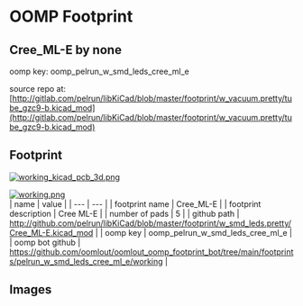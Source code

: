 # OOMP Footprint  
## Cree_ML-E  by none  
  
oomp key: oomp_pelrun_w_smd_leds_cree_ml_e  
  
source repo at: [http://gitlab.com/pelrun/libKiCad/blob/master/footprint/w_vacuum.pretty/tube_gzc9-b.kicad_mod](http://gitlab.com/pelrun/libKiCad/blob/master/footprint/w_vacuum.pretty/tube_gzc9-b.kicad_mod)  
## Footprint  
  
[![working_kicad_pcb_3d.png](working_kicad_pcb_3d_600.png)](working_kicad_pcb_3d.png)  
  
[![working.png](working_600.png)](working.png)  
| name | value | 
| --- | --- | 
| footprint name | Cree_ML-E | 
| footprint description | Cree ML-E | 
| number of pads | 5 | 
| github path | http://github.com/pelrun/libKiCad/blob/master/footprint/w_smd_leds.pretty/Cree_ML-E.kicad_mod | 
| oomp key | oomp_pelrun_w_smd_leds_cree_ml_e | 
| oomp bot github | https://github.com/oomlout/oomlout_oomp_footprint_bot/tree/main/footprints/pelrun_w_smd_leds_cree_ml_e/working | 
## Images  
